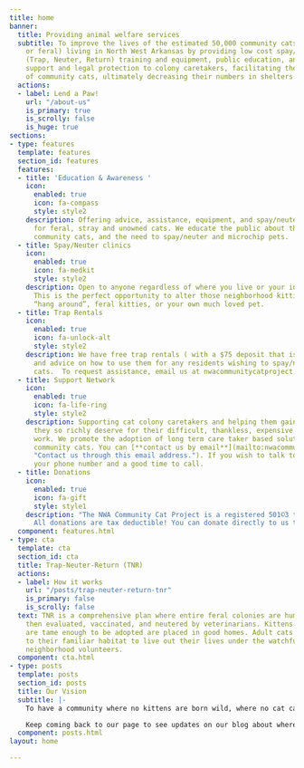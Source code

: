 ```yaml
---
title: home
banner:
  title: Providing animal welfare services
  subtitle: To improve the lives of the estimated 50,000 community cats (stray, abandoned,
    or feral) living in North West Arkansas by providing low cost spay/neuter, TNR
    (Trap, Neuter, Return) training and equipment, public education, and increased
    support and legal protection to colony caretakers, facilitating the humane management
    of community cats, ultimately decreasing their numbers in shelters and at large.
  actions:
  - label: Lend a Paw!
    url: "/about-us"
    is_primary: true
    is_scrolly: false
    is_huge: true
sections:
- type: features
  template: features
  section_id: features
  features:
  - title: 'Education & Awareness '
    icon:
      enabled: true
      icon: fa-compass
      style: style2
    description: Offering advice, assistance, equipment, and spay/neuter resources
      for feral, stray and unowned cats. We educate the public about the plight of
      community cats, and the need to spay/neuter and microchip pets.
  - title: Spay/Neuter clinics
    icon:
      enabled: true
      icon: fa-medkit
      style: style2
    description: Open to anyone regardless of where you live or your income level!
      This is the perfect opportunity to alter those neighborhood kitties that just
      “hang around”, feral kitties, or your own much loved pet.
  - title: Trap Rentals
    icon:
      enabled: true
      icon: fa-unlock-alt
      style: style2
    description: We have free trap rentals ( with a $75 deposit that is fully refunded)
      and advice on how to use them for any residents wishing to spay/neuter community
      cats.  To request assistance, email us at nwacommunitycatproject.org
  - title: Support Network
    icon:
      enabled: true
      icon: fa-life-ring
      style: style2
    description: Supporting cat colony caretakers and helping them gain the respect
      they so richly deserve for their difficult, thankless, expensive and compassionate
      work. We promote the adoption of long term care taker based solutions regarding
      community cats. You can [**contact us by email**](mailto:nwacommunitycatproject@gmail.com
      "Contact us through this email address."). If you wish to talk to someone, leave
      your phone number and a good time to call.
  - title: Donations
    icon:
      enabled: true
      icon: fa-gift
      style: style1
    description: "The NWA Community Cat Project is a registered 501©3 tax exempt organization.
      All donations are tax deductible! You can donate directly to us through [PayPal](https://www.paypal.com/US/fundraiser/charity/2408427)"
  component: features.html
- type: cta
  template: cta
  section_id: cta
  title: Trap-Neuter-Return (TNR)
  actions:
  - label: How it works
    url: "/posts/trap-neuter-return-tnr"
    is_primary: false
    is_scrolly: false
  text: TNR is a comprehensive plan where entire feral colonies are humanely trapped,
    then evaluated, vaccinated, and neutered by veterinarians. Kittens and cats that
    are tame enough to be adopted are placed in good homes. Adult cats are returned
    to their familiar habitat to live out their lives under the watchful care of sympathetic
    neighborhood volunteers.
  component: cta.html
- type: posts
  template: posts
  section_id: posts
  title: Our Vision
  subtitle: |-
    To have a community where no kittens are born wild, where no cat capable of living in a home is lacking one, and where no community cats go wanting for food, water, and appropriate care and concern.

    Keep coming back to our page to see updates on our blog about where we are hosting clinics, offering services, and showing some of the cats we've helped find a new home.
  component: posts.html
layout: home

---
```

